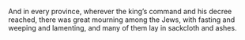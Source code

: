 And in every province, wherever the king’s command and his decree reached, there was great mourning among the Jews, with fasting and weeping and lamenting, and many of them lay in sackcloth and ashes.
